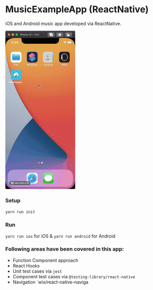 # MusicExampleApp (ReactNative)

iOS and Android music app developed via ReactNative.

![demo](demo.gif)

### Setup
`yarn run init`

### Run
`yarn run ios` for iOS & `yarn run android` for Android

### Following areas have been covered in this app:
- Function Component approach
- React Hooks
- Unit test cases via `jest`
- Component test cases via `@testing-library/react-native`
- Navigation `wix/react-native-naviga
